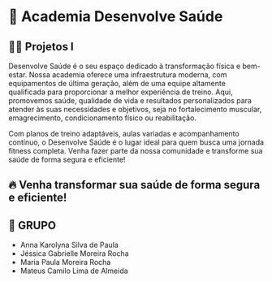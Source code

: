 # 🌟 Academia Desenvolve Saúde

## 🏋️‍♂️ Projetos I

Desenvolve Saúde é o seu espaço dedicado à transformação física e bem-estar. Nossa academia oferece uma infraestrutura moderna, com equipamentos de última geração, além de uma equipe altamente qualificada para proporcionar a melhor experiência de treino. Aqui, promovemos saúde, qualidade de vida e resultados personalizados para atender às suas necessidades e objetivos, seja no fortalecimento muscular, emagrecimento, condicionamento físico ou reabilitação.

Com planos de treino adaptáveis, aulas variadas e acompanhamento contínuo, o Desenvolve Saúde é o lugar ideal para quem busca uma jornada fitness completa. Venha fazer parte da nossa comunidade e transforme sua saúde de forma segura e eficiente!

## 🔥 Venha transformar sua saúde de forma segura e eficiente!

## 👥 **GRUPO**
- Anna Karolyna Silva de Paula 
- Jéssica Gabrielle Moreira Rocha
- Maria Paula Moreira Rocha
- Mateus Camilo Lima de Almeida
